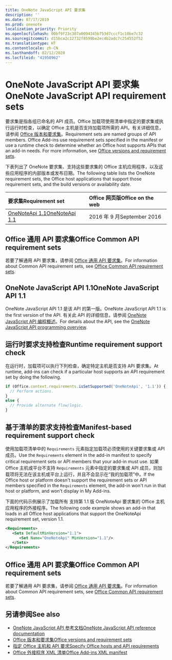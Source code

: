 ```yaml
---
title: OneNote JavaScript API 要求集
description: ''
ms.date: 07/17/2019
ms.prod: onenote
localization_priority: Priority
ms.openlocfilehash: 00bf9f23c307a6094345b753d7cccf1c10be7c32
ms.sourcegitcommit: d15bca2c12732f8599be2ec4b2adc7c254552f52
ms.translationtype: HT
ms.contentlocale: zh-CN
ms.lasthandoff: 02/12/2020
ms.locfileid: "41950962"
---
```

# <a name="onenote-javascript-api-requirement-sets"></a><span data-ttu-id="be286-102">OneNote JavaScript API 要求集</span><span class="sxs-lookup"><span data-stu-id="be286-102">OneNote JavaScript API requirement sets</span></span>

<span data-ttu-id="be286-p101">要求集是指各组已命名的 API 成员。Office 加载项使用清单中指定的要求集或执行运行时检查，以确定 Office 主机是否支持加载项所需的 API。有关详细信息，请参阅 [Office 版本和要求集](/office/dev/add-ins/develop/office-versions-and-requirement-sets)。</span><span class="sxs-lookup"><span data-stu-id="be286-p101">Requirement sets are named groups of API members. Office Add-ins use requirement sets specified in the manifest or use a runtime check to determine whether an Office host supports APIs that an add-in needs. For more information, see [Office versions and requirement sets](/office/dev/add-ins/develop/office-versions-and-requirement-sets).</span></span>

<span data-ttu-id="be286-106">下表列出了 OneNote 要求集、支持这些要求集的 Office 主机应用程序，以及这些应用程序的内部版本或发布日期。</span><span class="sxs-lookup"><span data-stu-id="be286-106">The following table lists the OneNote requirement sets, the Office host applications that support those requirement sets, and the build versions or availability date.</span></span>

|  <span data-ttu-id="be286-107">要求集</span><span class="sxs-lookup"><span data-stu-id="be286-107">Requirement set</span></span>  |  <span data-ttu-id="be286-108">Office 网页版</span><span class="sxs-lookup"><span data-stu-id="be286-108">Office on the web</span></span> |
|:-----|:-----|
| [<span data-ttu-id="be286-109">OneNoteApi 1.1</span><span class="sxs-lookup"><span data-stu-id="be286-109">OneNoteApi 1.1</span></span>](/javascript/api/onenote?view=onenote-js-1.1)  | <span data-ttu-id="be286-110">2016 年 9 月</span><span class="sxs-lookup"><span data-stu-id="be286-110">September 2016</span></span> |  

## <a name="office-common-api-requirement-sets"></a><span data-ttu-id="be286-111">Office 通用 API 要求集</span><span class="sxs-lookup"><span data-stu-id="be286-111">Office Common API requirement sets</span></span>

<span data-ttu-id="be286-112">若要了解通用 API 要求集，请参阅 [Office 通用 API 要求集](office-add-in-requirement-sets.md)。</span><span class="sxs-lookup"><span data-stu-id="be286-112">For information about Common API requirement sets, see [Office Common API requirement sets](office-add-in-requirement-sets.md).</span></span>

## <a name="onenote-javascript-api-11"></a><span data-ttu-id="be286-113">OneNote JavaScript API 1.1</span><span class="sxs-lookup"><span data-stu-id="be286-113">OneNote JavaScript API 1.1</span></span>

<span data-ttu-id="be286-114">OneNote JavaScript API 1.1 是该 API 的第一版。</span><span class="sxs-lookup"><span data-stu-id="be286-114">OneNote JavaScript API 1.1 is the first version of the API.</span></span> <span data-ttu-id="be286-115">有关此 API 的详细信息，请参阅 [OneNote JavaScript API 编程概述](/office/dev/add-ins/onenote/onenote-add-ins-programming-overview)。</span><span class="sxs-lookup"><span data-stu-id="be286-115">For details about the API, see the [OneNote JavaScript API programming overview](/office/dev/add-ins/onenote/onenote-add-ins-programming-overview).</span></span>

## <a name="runtime-requirement-support-check"></a><span data-ttu-id="be286-116">运行时要求支持检查</span><span class="sxs-lookup"><span data-stu-id="be286-116">Runtime requirement support check</span></span>

<span data-ttu-id="be286-117">在运行时，加载项可以执行下列检查，确定特定主机是否支持 API 要求集。</span><span class="sxs-lookup"><span data-stu-id="be286-117">At runtime, add-ins can check if a particular host supports an API requirement set by doing the following.</span></span>

```js
if (Office.context.requirements.isSetSupported('OneNoteApi', '1.1')) {
  // Perform actions.
}
else {
  // Provide alternate flow/logic.
}
```

## <a name="manifest-based-requirement-support-check"></a><span data-ttu-id="be286-118">基于清单的要求支持检查</span><span class="sxs-lookup"><span data-stu-id="be286-118">Manifest-based requirement support check</span></span>

<span data-ttu-id="be286-119">使用加载项清单中的 `Requirements` 元素指定加载项必须使用的关键要求集或 API 成员。</span><span class="sxs-lookup"><span data-stu-id="be286-119">Use the `Requirements` element in the add-in manifest to specify critical requirement sets or API members that your add-in must use.</span></span> <span data-ttu-id="be286-120">如果 Office 主机或平台不支持 `Requirements` 元素中指定的要求集或 API 成员，则加载项将无法在该主机或平台上运行，并且不会显示在“我的加载项”中。</span><span class="sxs-lookup"><span data-stu-id="be286-120">If the Office host or platform doesn't support the requirement sets or API members specified in the `Requirements` element, the add-in won't run in that host or platform, and won't display in My Add-ins.</span></span>

<span data-ttu-id="be286-121">下面的代码示例展示了加载所有 支持第 1.1 版 OneNoteApi 要求集的 Office 主机应用程序的外接程序。</span><span class="sxs-lookup"><span data-stu-id="be286-121">The following code example shows an add-in that loads in all Office host applications that support the OneNoteApi requirement set, version 1.1.</span></span>

```xml
<Requirements>
   <Sets DefaultMinVersion="1.1">
      <Set Name="OneNoteApi" MinVersion="1.1"/>
   </Sets>
</Requirements>
```

## <a name="office-common-api-requirement-sets"></a><span data-ttu-id="be286-122">Office 通用 API 要求集</span><span class="sxs-lookup"><span data-stu-id="be286-122">Office Common API requirement sets</span></span>

<span data-ttu-id="be286-123">若要了解通用 API 要求集，请参阅 [Office 通用 API 要求集](office-add-in-requirement-sets.md)。</span><span class="sxs-lookup"><span data-stu-id="be286-123">For information about Common API requirement sets, see [Office Common API requirement sets](office-add-in-requirement-sets.md).</span></span>

## <a name="see-also"></a><span data-ttu-id="be286-124">另请参阅</span><span class="sxs-lookup"><span data-stu-id="be286-124">See also</span></span>

- [<span data-ttu-id="be286-125">OneNote JavaScript API 参考文档</span><span class="sxs-lookup"><span data-stu-id="be286-125">OneNote JavaScript API reference documentation</span></span>](/javascript/api/onenote)
- [<span data-ttu-id="be286-126">Office 版本和要求集</span><span class="sxs-lookup"><span data-stu-id="be286-126">Office versions and requirement sets</span></span>](/office/dev/add-ins/develop/office-versions-and-requirement-sets)
- [<span data-ttu-id="be286-127">指定 Office 主机和 API 要求</span><span class="sxs-lookup"><span data-stu-id="be286-127">Specify Office hosts and API requirements</span></span>](/office/dev/add-ins/develop/specify-office-hosts-and-api-requirements)
- [<span data-ttu-id="be286-128">Office 外接程序 XML 清单</span><span class="sxs-lookup"><span data-stu-id="be286-128">Office Add-ins XML manifest</span></span>](/office/dev/add-ins/develop/add-in-manifests)

